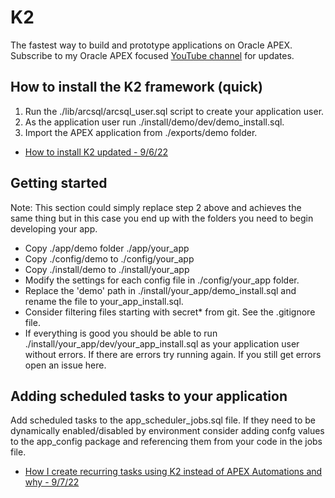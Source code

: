 # K2 

The fastest way to build and prototype applications on Oracle APEX. Subscribe to my Oracle APEX focused [YouTube channel](https://www.youtube.com/channel/UC8cIGO-lRvWM-mPtJdO_9XQ) for updates.

## How to install the K2 framework (quick)

1. Run the ./lib/arcsql/arcsql_user.sql script to create your application user.
2. As the application user run ./install/demo/dev/demo_install.sql. 
3. Import the APEX application from ./exports/demo folder.

* [How to install K2 updated - 9/6/22](https://youtu.be/FKdsuL_oYgw)

## Getting started 

Note: This section could simply replace step 2 above and achieves the same thing but in this case you end up with the folders you need to begin developing your app.

* Copy ./app/demo folder ./app/your_app
* Copy ./config/demo to ./config/your_app
* Copy ./install/demo to ./install/your_app
* Modify the settings for each config file in ./config/your_app folder.
* Replace the 'demo' path in ./install/your_app/demo_install.sql and rename the file to your_app_install.sql.
* Consider filtering files starting with secret* from git. See the .gitignore file.
* If everything is good you should be able to run ./install/your_app/dev/your_app_install.sql as your application user without errors. If there are errors try running again. If you still get errors open an issue here.

## Adding scheduled tasks to your application

Add scheduled tasks to the app_scheduler_jobs.sql file. If they need to be dynamically enabled/disabled by environment consider adding confg values to the app_config package and referencing them from your code in the jobs file.

* [How I create recurring tasks using K2 instead of APEX Automations and why - 9/7/22](https://youtu.be/WxwzxSFhuS4)
